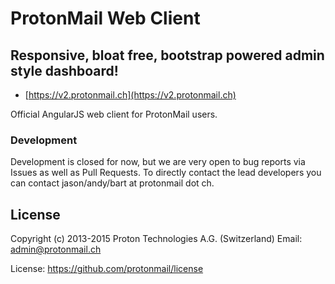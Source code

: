 ProtonMail Web Client
=======

## Responsive, bloat free, bootstrap powered admin style dashboard!
* [https://v2.protonmail.ch](https://v2.protonmail.ch)

Official AngularJS web client for ProtonMail users.

### Development
Development is closed for now, but we are very open to bug reports via Issues as well as Pull Requests. To directly contact the lead developers you can contact jason/andy/bart at protonmail dot ch.

## License

Copyright (c) 2013-2015
Proton Technologies A.G. (Switzerland)
Email: admin@protonmail.ch

License: https://github.com/protonmail/license